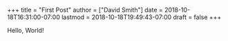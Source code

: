 +++
title = "First Post"
author = ["David Smith"]
date = 2018-10-18T16:31:00-07:00
lastmod = 2018-10-18T19:49:43-07:00
draft = false
+++

Hello, World!
